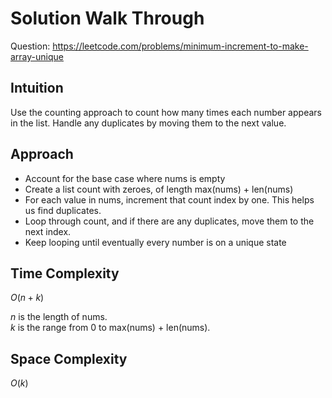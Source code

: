 # Solution Walk Through
Question: https://leetcode.com/problems/minimum-increment-to-make-array-unique

## Intuition
Use the counting approach to count how many times each number appears in the list. Handle any duplicates by moving them to the next value.

## Approach
- Account for the base case where nums is empty
- Create a list count with zeroes, of length max(nums) + len(nums)
- For each value in nums, increment that count index by one. This helps us find duplicates.
- Loop through count, and if there are any duplicates, move them to the next index.
- Keep looping until eventually every number is on a unique state

## Time Complexity
$O(n+k)$

$n$ is the length of nums. \
$k$ is the range from 0 to max(nums) + len(nums).

## Space Complexity
$O(k)$